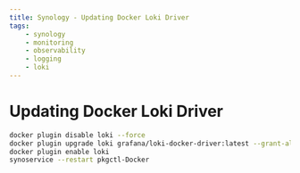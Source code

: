 ```yaml
---
title: Synology - Updating Docker Loki Driver
tags:
    - synology
    - monitoring
    - observability
    - logging
    - loki
---
```


# Updating Docker Loki Driver
~~~ bash
docker plugin disable loki --force
docker plugin upgrade loki grafana/loki-docker-driver:latest --grant-all-permissions
docker plugin enable loki
synoservice --restart pkgctl-Docker
~~~
